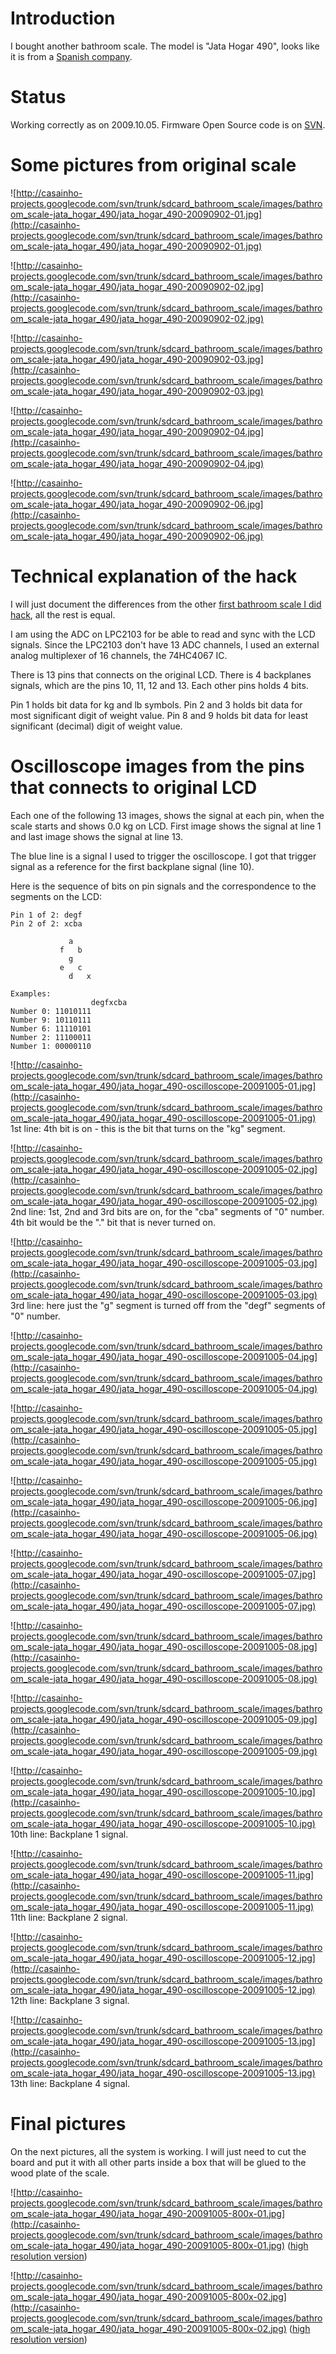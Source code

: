 # Introduction #

I bought another bathroom scale. The model is "Jata Hogar 490", looks like it is from a [Spanish company](http://www.jata.es/).

# Status #

Working correctly as on 2009.10.05. Firmware Open Source code is on [SVN](http://code.google.com/p/casainho-projects/source/browse/).

# Some pictures from original scale #

![http://casainho-projects.googlecode.com/svn/trunk/sdcard_bathroom_scale/images/bathroom_scale-jata_hogar_490/jata_hogar_490-20090902-01.jpg](http://casainho-projects.googlecode.com/svn/trunk/sdcard_bathroom_scale/images/bathroom_scale-jata_hogar_490/jata_hogar_490-20090902-01.jpg)

![http://casainho-projects.googlecode.com/svn/trunk/sdcard_bathroom_scale/images/bathroom_scale-jata_hogar_490/jata_hogar_490-20090902-02.jpg](http://casainho-projects.googlecode.com/svn/trunk/sdcard_bathroom_scale/images/bathroom_scale-jata_hogar_490/jata_hogar_490-20090902-02.jpg)

![http://casainho-projects.googlecode.com/svn/trunk/sdcard_bathroom_scale/images/bathroom_scale-jata_hogar_490/jata_hogar_490-20090902-03.jpg](http://casainho-projects.googlecode.com/svn/trunk/sdcard_bathroom_scale/images/bathroom_scale-jata_hogar_490/jata_hogar_490-20090902-03.jpg)

![http://casainho-projects.googlecode.com/svn/trunk/sdcard_bathroom_scale/images/bathroom_scale-jata_hogar_490/jata_hogar_490-20090902-04.jpg](http://casainho-projects.googlecode.com/svn/trunk/sdcard_bathroom_scale/images/bathroom_scale-jata_hogar_490/jata_hogar_490-20090902-04.jpg)

![http://casainho-projects.googlecode.com/svn/trunk/sdcard_bathroom_scale/images/bathroom_scale-jata_hogar_490/jata_hogar_490-20090902-06.jpg](http://casainho-projects.googlecode.com/svn/trunk/sdcard_bathroom_scale/images/bathroom_scale-jata_hogar_490/jata_hogar_490-20090902-06.jpg)

# Technical explanation of the hack #
I will just document the differences from the other [first bathroom scale I did hack](http://code.google.com/p/casainho-projects/wiki/SdCardBathroomScale), all the rest is equal.

I am using the ADC on LPC2103 for be able to read and sync with the LCD signals. Since the LPC2103 don't have 13 ADC channels, I used an external analog multiplexer of 16 channels, the 74HC4067 IC.

There is 13 pins that connects on the original LCD. There is 4 backplanes signals, which are the pins 10, 11, 12 and 13. Each other pins holds 4 bits.

Pin 1 holds bit data for kg and lb symbols. Pin 2 and 3 holds bit data for most significant digit of weight value. Pin 8 and 9 holds bit data for least significant (decimal) digit of weight value.

# Oscilloscope images from the pins that connects to original LCD #

Each one of the following 13 images, shows the signal at each pin, when the scale starts and shows 0.0 kg on LCD. First image shows the signal at line 1 and last image shows the signal at line 13.

The blue line is a signal I used to trigger the oscilloscope. I got that trigger signal as a reference for the first backplane signal (line 10).

Here is the sequence of bits on pin signals and the correspondence to the segments on the LCD:
```
Pin 1 of 2: degf
Pin 2 of 2: xcba

             a
           f   b
             g
           e   c
             d   x

Examples:
                  degfxcba
Number 0: 11010111
Number 9: 10110111
Number 6: 11110101
Number 2: 11100011
Number 1: 00000110
```

![http://casainho-projects.googlecode.com/svn/trunk/sdcard_bathroom_scale/images/bathroom_scale-jata_hogar_490/jata_hogar_490-oscilloscope-20091005-01.jpg](http://casainho-projects.googlecode.com/svn/trunk/sdcard_bathroom_scale/images/bathroom_scale-jata_hogar_490/jata_hogar_490-oscilloscope-20091005-01.jpg)
1st line: 4th bit is on - this is the bit that turns on the "kg" segment.

![http://casainho-projects.googlecode.com/svn/trunk/sdcard_bathroom_scale/images/bathroom_scale-jata_hogar_490/jata_hogar_490-oscilloscope-20091005-02.jpg](http://casainho-projects.googlecode.com/svn/trunk/sdcard_bathroom_scale/images/bathroom_scale-jata_hogar_490/jata_hogar_490-oscilloscope-20091005-02.jpg)
2nd line: 1st, 2nd and 3rd bits are on, for the "cba" segments of "0" number. 4th bit would be the "." bit that is never turned on.

![http://casainho-projects.googlecode.com/svn/trunk/sdcard_bathroom_scale/images/bathroom_scale-jata_hogar_490/jata_hogar_490-oscilloscope-20091005-03.jpg](http://casainho-projects.googlecode.com/svn/trunk/sdcard_bathroom_scale/images/bathroom_scale-jata_hogar_490/jata_hogar_490-oscilloscope-20091005-03.jpg)
3rd line: here just the "g" segment is turned off from the "degf" segments of "0" number.

![http://casainho-projects.googlecode.com/svn/trunk/sdcard_bathroom_scale/images/bathroom_scale-jata_hogar_490/jata_hogar_490-oscilloscope-20091005-04.jpg](http://casainho-projects.googlecode.com/svn/trunk/sdcard_bathroom_scale/images/bathroom_scale-jata_hogar_490/jata_hogar_490-oscilloscope-20091005-04.jpg)

![http://casainho-projects.googlecode.com/svn/trunk/sdcard_bathroom_scale/images/bathroom_scale-jata_hogar_490/jata_hogar_490-oscilloscope-20091005-05.jpg](http://casainho-projects.googlecode.com/svn/trunk/sdcard_bathroom_scale/images/bathroom_scale-jata_hogar_490/jata_hogar_490-oscilloscope-20091005-05.jpg)

![http://casainho-projects.googlecode.com/svn/trunk/sdcard_bathroom_scale/images/bathroom_scale-jata_hogar_490/jata_hogar_490-oscilloscope-20091005-06.jpg](http://casainho-projects.googlecode.com/svn/trunk/sdcard_bathroom_scale/images/bathroom_scale-jata_hogar_490/jata_hogar_490-oscilloscope-20091005-06.jpg)

![http://casainho-projects.googlecode.com/svn/trunk/sdcard_bathroom_scale/images/bathroom_scale-jata_hogar_490/jata_hogar_490-oscilloscope-20091005-07.jpg](http://casainho-projects.googlecode.com/svn/trunk/sdcard_bathroom_scale/images/bathroom_scale-jata_hogar_490/jata_hogar_490-oscilloscope-20091005-07.jpg)

![http://casainho-projects.googlecode.com/svn/trunk/sdcard_bathroom_scale/images/bathroom_scale-jata_hogar_490/jata_hogar_490-oscilloscope-20091005-08.jpg](http://casainho-projects.googlecode.com/svn/trunk/sdcard_bathroom_scale/images/bathroom_scale-jata_hogar_490/jata_hogar_490-oscilloscope-20091005-08.jpg)

![http://casainho-projects.googlecode.com/svn/trunk/sdcard_bathroom_scale/images/bathroom_scale-jata_hogar_490/jata_hogar_490-oscilloscope-20091005-09.jpg](http://casainho-projects.googlecode.com/svn/trunk/sdcard_bathroom_scale/images/bathroom_scale-jata_hogar_490/jata_hogar_490-oscilloscope-20091005-09.jpg)

![http://casainho-projects.googlecode.com/svn/trunk/sdcard_bathroom_scale/images/bathroom_scale-jata_hogar_490/jata_hogar_490-oscilloscope-20091005-10.jpg](http://casainho-projects.googlecode.com/svn/trunk/sdcard_bathroom_scale/images/bathroom_scale-jata_hogar_490/jata_hogar_490-oscilloscope-20091005-10.jpg)
10th line: Backplane 1 signal.

![http://casainho-projects.googlecode.com/svn/trunk/sdcard_bathroom_scale/images/bathroom_scale-jata_hogar_490/jata_hogar_490-oscilloscope-20091005-11.jpg](http://casainho-projects.googlecode.com/svn/trunk/sdcard_bathroom_scale/images/bathroom_scale-jata_hogar_490/jata_hogar_490-oscilloscope-20091005-11.jpg)
11th line: Backplane 2 signal.

![http://casainho-projects.googlecode.com/svn/trunk/sdcard_bathroom_scale/images/bathroom_scale-jata_hogar_490/jata_hogar_490-oscilloscope-20091005-12.jpg](http://casainho-projects.googlecode.com/svn/trunk/sdcard_bathroom_scale/images/bathroom_scale-jata_hogar_490/jata_hogar_490-oscilloscope-20091005-12.jpg)
12th line: Backplane 3 signal.

![http://casainho-projects.googlecode.com/svn/trunk/sdcard_bathroom_scale/images/bathroom_scale-jata_hogar_490/jata_hogar_490-oscilloscope-20091005-13.jpg](http://casainho-projects.googlecode.com/svn/trunk/sdcard_bathroom_scale/images/bathroom_scale-jata_hogar_490/jata_hogar_490-oscilloscope-20091005-13.jpg)
13th line: Backplane 4 signal.

# Final pictures #

On the next pictures, all the system is working. I will just need to cut the board and put it with all other parts inside a box that will be glued to the wood plate of the scale.

![http://casainho-projects.googlecode.com/svn/trunk/sdcard_bathroom_scale/images/bathroom_scale-jata_hogar_490/jata_hogar_490-20091005-800x-01.jpg](http://casainho-projects.googlecode.com/svn/trunk/sdcard_bathroom_scale/images/bathroom_scale-jata_hogar_490/jata_hogar_490-20091005-800x-01.jpg) ([high resolution version](http://casainho-projects.googlecode.com/svn/trunk/sdcard_bathroom_scale/images/bathroom_scale-jata_hogar_490/jata_hogar_490-20091005-01.jpg))

![http://casainho-projects.googlecode.com/svn/trunk/sdcard_bathroom_scale/images/bathroom_scale-jata_hogar_490/jata_hogar_490-20091005-800x-02.jpg](http://casainho-projects.googlecode.com/svn/trunk/sdcard_bathroom_scale/images/bathroom_scale-jata_hogar_490/jata_hogar_490-20091005-800x-02.jpg) ([high resolution version](http://casainho-projects.googlecode.com/svn/trunk/sdcard_bathroom_scale/images/bathroom_scale-jata_hogar_490/jata_hogar_490-20091005-02.jpg))